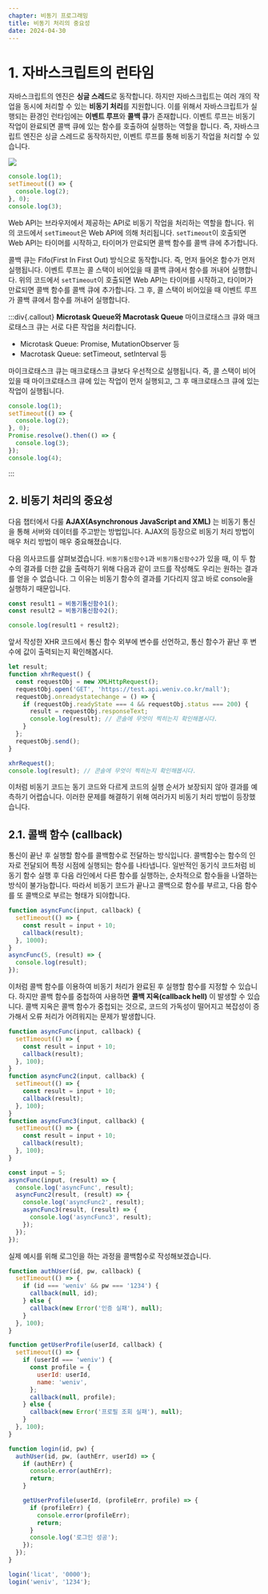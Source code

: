 ```yaml
---
chapter: 비동기 프로그래밍
title: 비동기 처리의 중요성
date: 2024-04-30
---
```


# 1. 자바스크립트의 런타임

자바스크립트의 엔진은 **싱글 스레드**로 동작합니다. 하지만 자바스크립트는 여러 개의 작업을 동시에 처리할 수 있는 **비동기 처리**를 지원합니다. 이를 위해서 자바스크립트가 실행되는 환경인 런타임에는 **이벤트 루프**와 **콜백 큐**가 존재합니다. 이벤트 루프는 비동기 작업이 완료되면 콜백 큐에 있는 함수를 호출하여 실행하는 역할을 합니다. 즉, 자바스크립트 엔진은 싱글 스레드로 동작하지만, 이벤트 루프를 통해 비동기 작업을 처리할 수 있습니다.

![](/images/essentials-javascript/chapter09/runtime.png)

```javascript
console.log(1);
setTimeout(() => {
  console.log(2);
}, 0);
console.log(3);
```

Web API는 브라우저에서 제공하는 API로 비동기 작업을 처리하는 역할을 합니다. 위의 코드에서 `setTimeout`은 Web API에 의해 처리됩니다. `setTimeout`이 호출되면 Web API는 타이머를 시작하고, 타이머가 만료되면 콜백 함수를 콜백 큐에 추가합니다.

콜백 큐는 Fifo(First In First Out) 방식으로 동작합니다. 즉, 먼저 들어온 함수가 먼저 실행됩니다. 이벤트 루프는 콜 스택이 비어있을 때 콜백 큐에서 함수를 꺼내어 실행합니다. 위의 코드에서 `setTimeout`이 호출되면 Web API는 타이머를 시작하고, 타이머가 만료되면 콜백 함수를 콜백 큐에 추가합니다. 그 후, 콜 스택이 비어있을 때 이벤트 루프가 콜백 큐에서 함수를 꺼내어 실행합니다.

:::div{.callout}
**Microtask Queue와 Macrotask Queue**
마이크로태스크 큐와 매크로태스크 큐는 서로 다른 작업을 처리합니다.

- Microtask Queue: Promise, MutationObserver 등
- Macrotask Queue: setTimeout, setInterval 등

마이크로태스크 큐는 매크로태스크 큐보다 우선적으로 실행됩니다. 즉, 콜 스택이 비어있을 때 마이크로태스크 큐에 있는 작업이 먼저 실행되고, 그 후 매크로태스크 큐에 있는 작업이 실행됩니다.

```javascript
console.log(1);
setTimeout(() => {
  console.log(2);
}, 0);
Promise.resolve().then(() => {
  console.log(3);
});
console.log(4);
```

:::

## 2. 비동기 처리의 중요성

다음 챕터에서 다룰 **AJAX(Asynchronous JavaScript and XML)** 는 비동기 통신을 통해 서버와 데이터를 주고받는 방법입니다. AJAX의 등장으로 비동기 처리 방법이 매우 처리 방법이 매우 중요해졌습니다.

다음 의사코드를 살펴보겠습니다. `비동기통신함수1`과 `비동기통신함수2`가 있을 때, 이 두 함수의 결과를 더한 값을 출력하기 위해 다음과 같이 코드를 작성해도 우리는 원하는 결과를 얻을 수 없습니다. 그 이유는 비동기 함수의 결과를 기다리지 않고 바로 console을 실행하기 때문입니다.

```js
const result1 = 비동기통신함수1();
const result2 = 비동기통신함수2();

console.log(result1 + result2);
```

앞서 작성한 XHR 코드에서 통신 함수 외부에 변수를 선언하고, 통신 함수가 끝난 후 변수에 값이 출력되는지 확인해봅시다.

```javascript
let result;
function xhrRequest() {
  const requestObj = new XMLHttpRequest();
  requestObj.open('GET', 'https://test.api.weniv.co.kr/mall');
  requestObj.onreadystatechange = () => {
    if (requestObj.readyState === 4 && requestObj.status === 200) {
      result = requestObj.responseText;
      console.log(result); // 콘솔에 무엇이 찍히는지 확인해봅시다.
    }
  };
  requestObj.send();
}

xhrRequest();
console.log(result); // 콘솔에 무엇이 찍히는지 확인해봅시다.
```

이처럼 비동기 코드는 동기 코드와 다르게 코드의 실행 순서가 보장되지 않아 결과를 예측하기 어렵습니다. 이러한 문제를 해결하기 위해 여러가지 비동기 처리 방법이 등장했습니다.

## 2.1. 콜백 함수 (callback)

통신이 끝난 후 실행할 함수를 콜백함수로 전달하는 방식입니다. 콜백함수는 함수의 인자로 전달되어 특정 시점에 실행되는 함수를 나타냅니다. 일반적인 동기식 코드처럼 비동기 함수 실행 후 다음 라인에서 다른 함수를 실행하는, 순차적으로 함수들을 나열하는 방식이 불가능합니다. 따라서 비동기 코드가 끝나고 콜백으로 함수를 부르고, 다음 함수를 또 콜백으로 부르는 형태가 되야합니다.

```js
function asyncFunc(input, callback) {
  setTimeout(() => {
    const result = input + 10;
    callback(result);
  }, 1000);
}
asyncFunc(5, (result) => {
  console.log(result);
});
```

이처럼 콜백 함수를 이용하여 비동기 처리가 완료된 후 실행할 함수를 지정할 수 있습니다. 하지만 콜백 함수를 중첩하여 사용하면 **콜백 지옥(callback hell)** 이 발생할 수 있습니다. 콜백 지옥은 콜백 함수가 중첩되는 것으로, 코드의 가독성이 떨어지고 복잡성이 증가해서 오류 처리가 어려워지는 문제가 발생합니다.

```js
function asyncFunc(input, callback) {
  setTimeout(() => {
    const result = input + 10;
    callback(result);
  }, 100);
}
function asyncFunc2(input, callback) {
  setTimeout(() => {
    const result = input + 10;
    callback(result);
  }, 100);
}
function asyncFunc3(input, callback) {
  setTimeout(() => {
    const result = input + 10;
    callback(result);
  }, 100);
}

const input = 5;
asyncFunc(input, (result) => {
  console.log('asyncFunc', result);
  asyncFunc2(result, (result) => {
    console.log('asyncFunc2', result);
    asyncFunc3(result, (result) => {
      console.log('asyncFunc3', result);
    });
  });
});
```

실제 예시를 위해 로그인을 하는 과정을 콜백함수로 작성해보겠습니다.

```jsx
function authUser(id, pw, callback) {
  setTimeout(() => {
    if (id === 'weniv' && pw === '1234') {
      callback(null, id);
    } else {
      callback(new Error('인증 실패'), null);
    }
  }, 100);
}

function getUserProfile(userId, callback) {
  setTimeout(() => {
    if (userId === 'weniv') {
      const profile = {
        userId: userId,
        name: 'weniv',
      };
      callback(null, profile);
    } else {
      callback(new Error('프로필 조회 실패'), null);
    }
  }, 100);
}

function login(id, pw) {
  authUser(id, pw, (authErr, userId) => {
    if (authErr) {
      console.error(authErr);
      return;
    }

    getUserProfile(userId, (profileErr, profile) => {
      if (profileErr) {
        console.error(profileErr);
        return;
      }
      console.log('로그인 성공');
    });
  });
}

login('licat', '0000');
login('weniv', '1234');
```
